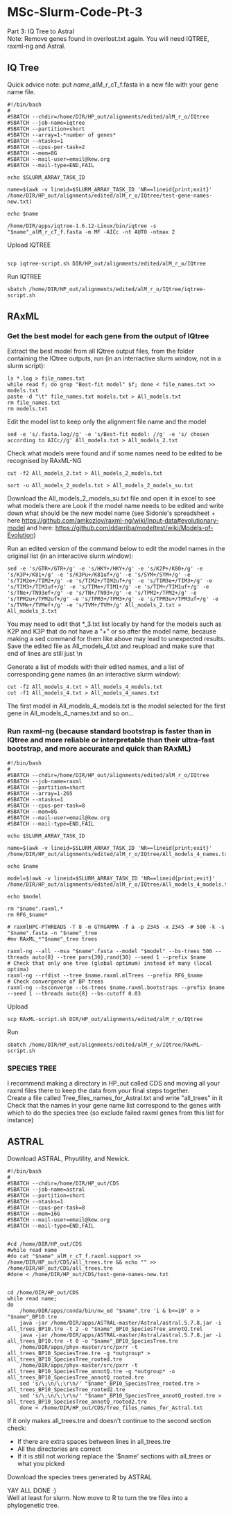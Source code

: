 # MSc-Slurm-Code-Pt-3
Part 3: IQ Tree to Astral   
Note: Remove genes found in overlost.txt again. 
You will need IQTREE, raxml-ng and Astral.

## IQ Tree
Quick advice note: put *name*_alM_r_cT_f.fasta in a new file with your gene name file.

```
#!/bin/bash
#
#SBATCH --chdir=/home/DIR/HP_out/alignments/edited/alM_r_o/IQtree
#SBATCH --job-name=iqtree
#SBATCH --partition=short       
#SBATCH --array=1-*number of genes*
#SBATCH --ntasks=1
#SBATCH --cpus-per-task=2
#SBATCH --mem=8G
#SBATCH --mail-user=email@kew.org
#SBATCH --mail-type=END,FAIL

echo $SLURM_ARRAY_TASK_ID

name=$(awk -v lineid=$SLURM_ARRAY_TASK_ID 'NR==lineid{print;exit}' /home/DIR/HP_out/alignments/edited/alM_r_o/IQtree/test-gene-names-new.txt)

echo $name

/home/DIR/apps/iqtree-1.6.12-Linux/bin/iqtree -s "$name"_alM_r_cT_f.fasta -m MF -AICc -nt AUTO -ntmax 2

```

Upload IQTREE
```

scp iqtree-script.sh DIR/HP_out/alignments/edited/alM_r_o/IQtree
```

Run IQTREE
```
sbatch /home/DIR/HP_out/alignments/edited/alM_r_o/IQtree/iqtree-script.sh
```

## RAxML

### Get the best model for each gene from the output of IQtree
Extract the best model from all IQtree output files, from the folder containing the IQtree outputs, run (in an interractive slurm window, not in a slurm script):
```
ls *.log > file_names.txt
while read f; do grep "Best-fit model" $f; done < file_names.txt >> models.txt
paste -d "\t" file_names.txt models.txt > All_models.txt
rm file_names.txt
rm models.txt
```
Edit the model list to keep only the alignment file name and the model
```
sed -e 's/.fasta.log//g' -e 's/Best-fit model: //g' -e 's/ chosen according to AICc//g' All_models.txt > All_models_2.txt
```

Check what models were found and if some names need to be edited to be recognised by RAxML-NG
```
cut -f2 All_models_2.txt > All_models_2_models.txt
```
```
sort -u All_models_2_models.txt > All_models_2_models_su.txt
```
Download the All_models_2_models_su.txt file and open it in excel to see what models there are
Look if the model name needs to be edited and write down what should be the new model name  (see Sidonie's spreadsheet + here https://github.com/amkozlov/raxml-ng/wiki/Input-data#evolutionary-model and here: https://github.com/ddarriba/modeltest/wiki/Models-of-Evolution)

Run an edited version of the command below to edit the model names in the original list (in an interactive slurm window):
```
sed -e 's/GTR+/GTR+/g' -e 's/HKY+/HKY+/g' -e 's/K2P+/K80+/g' -e 's/K3P+/K81+/g' -e 's/K3Pu+/K81uf+/g' -e 's/SYM+/SYM+/g' -e 's/TIM2e+/TIM2+/g' -e 's/TIM2+/TIM2uf+/g' -e 's/TIM3e+/TIM3+/g' -e 's/TIM3+/TIM3uf+/g' -e 's/TIMe+/TIM1+/g' -e 's/TIM+/TIM1uf+/g' -e 's/TNe+/TN93ef+/g' -e 's/TN+/TN93+/g' -e 's/TPM2+/TPM2+/g' -e 's/TPM2u+/TPM2uf+/g' -e 's/TPM3+/TPM3+/g' -e 's/TPM3u+/TPM3uf+/g' -e 's/TVMe+/TVMef+/g' -e 's/TVM+/TVM+/g' All_models_2.txt > All_models_3.txt
```

You may need to edit that *_3.txt list locally by hand for the models such as K2P and K3P that do not have a "+" or so after the model name, because making a sed command for them like above may lead to unexpected results. Save the edited file as All_models_4.txt and reupload and make sure that end of lines are still just \n


Generate a list of models with their edited names, and a list of corresponding gene names (in an interactive slurm window):
```
cut -f2 All_models_4.txt > All_models_4_models.txt
cut -f1 All_models_4.txt > All_models_4_names.txt
```
The first model in All_models_4_models.txt is the model selected for the first gene in All_models_4_names.txt and so on...

### Run raxml-ng (because standard bootstrap is faster than in IQtree and more reliable or interpretable than their ultra-fast bootstrap, and more accurate and quick than RAxML)

```
#!/bin/bash
#
#SBATCH --chdir=/home/DIR/HP_out/alignments/edited/alM_r_o/IQtree
#SBATCH --job-name=raxml
#SBATCH --partition=short
#SBATCH --array=1-265
#SBATCH --ntasks=1
#SBATCH --cpus-per-task=8
#SBATCH --mem=8G
#SBATCH --mail-user=email@kew.org
#SBATCH --mail-type=END,FAIL

echo $SLURM_ARRAY_TASK_ID

name=$(awk -v lineid=$SLURM_ARRAY_TASK_ID 'NR==lineid{print;exit}' /home/DIR/HP_out/alignments/edited/alM_r_o/IQtree/All_models_4_names.txt)

echo $name

model=$(awk -v lineid=$SLURM_ARRAY_TASK_ID 'NR==lineid{print;exit}' /home/DIR/HP_out/alignments/edited/alM_r_o/IQtree/All_models_4_models.txt)

echo $model

rm "$name".raxml.*
rm RF6_$name*

# raxmlHPC-PTHREADS -T 8 -m GTRGAMMA -f a -p 2345 -x 2345 -# 500 -k -s "$name".fasta -n "$name"_tree
#mv RAxML_*"$name"_tree trees

raxml-ng --all --msa "$name".fasta --model "$model" --bs-trees 500 --threads auto{8} --tree pars{30},rand{30} --seed 1 --prefix $name
# Check that only one tree (global optimum) instead of many (local optima)
raxml-ng --rfdist --tree $name.raxml.mlTrees --prefix RF6_$name
# Check convergence of BP trees
raxml-ng --bsconverge --bs-trees $name.raxml.bootstraps --prefix $name --seed 1 --threads auto{8} --bs-cutoff 0.03
```

Upload
```
scp RAxML-script.sh DIR/HP_out/alignments/edited/alM_r_o/IQtree
```

Run
```
sbatch /home/DIR/HP_out/alignments/edited/alM_r_o/IQtree/RAxML-script.sh
```

### SPECIES TREE
I recommend making a directory in HP_out called CDS and moving all your raxml files there to keep the data from your final steps together.	
Create a file called Tree_files_names_for_Astral.txt and write "all_trees" in it	
Check that the names in your gene name list correspond to the genes with which to do the species tree (so exclude failed raxml genes from this list for instance)

## ASTRAL
Download ASTRAL, Phyutility, and Newick.

```
#!/bin/bash
#
#SBATCH --chdir=/home/DIR/HP_out/CDS
#SBATCH --job-name=astral
#SBATCH --partition=short
#SBATCH --ntasks=1
#SBATCH --cpus-per-task=8
#SBATCH --mem=16G 
#SBATCH --mail-user=email@kew.org
#SBATCH --mail-type=END,FAIL


#cd /home/DIR/HP_out/CDS
#while read name
#do cat "$name"_alM_r_cT_f.raxml.support >> /home/DIR/HP_out/CDS/all_trees.tre && echo "" >> /home/DIR/HP_out/CDS/all_trees.tre
#done < /home/DIR/HP_out/CDS/test-gene-names-new.txt


cd /home/DIR/HP_out/CDS
while read name;
do	
	/home/DIR/apps/conda/bin/nw_ed "$name".tre 'i & b<=10' o > "$name"_BP10.tre
	java -jar /home/DIR/apps/ASTRAL-master/Astral/astral.5.7.8.jar -i all_trees_BP10.tre -t 2 -o "$name"_BP10_SpeciesTree_annotQ.trel
	java -jar /home/DIR/apps/ASTRAL-master/Astral/astral.5.7.8.jar -i all_trees_BP10.tre -t 0 -o "$name"_BP10_SpeciesTree.tre
	/home/DIR/apps/phyx-master/src/pxrr -t all_trees_BP10_SpeciesTree.tre -g *outgroup* > all_trees_BP10_SpeciesTree_rooted.tre
	/home/DIR/apps/phyx-master/src/pxrr -t all_trees_BP10_SpeciesTree_annotQ.tre -g *outgroup* -o all_trees_BP10_SpeciesTree_annotQ_rooted.tre
	sed 's/\;\n/\;\r\n/' "$name"_BP10_SpeciesTree_rooted.tre > all_trees_BP10_SpeciesTree_rooted2.tre
	sed 's/\;\n/\;\r\n/' "$name"_BP10_SpeciesTree_annotQ_rooted.tre > all_trees_BP10_SpeciesTree_annotQ_rooted2.tre
	done < /home/DIR/HP_out/CDS/Tree_files_names_for_Astral.txt
```
If it only makes all_trees.tre and doesn't continue to the second section check:	
- If there are extra spaces between lines in all_trees.tre	
- All the directories are correct	
- If it is still not working replace the '$name' sections with all_trees or what you picked	

Download the species trees generated by ASTRAL	
	
YAY ALL DONE :)		
Well at least for slurm. Now move to R to turn the tre files into a phylogenetic tree.
